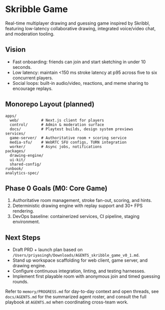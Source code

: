 # Skribble Game

Real-time multiplayer drawing and guessing game inspired by Skribbl, featuring low-latency collaborative drawing, integrated voice/video chat, and moderation tooling.

## Vision
- Fast onboarding: friends can join and start sketching in under 10 seconds.
- Low latency: maintain <150 ms stroke latency at p95 across five to six concurrent players.
- Social loops: built-in audio/video, reactions, and meme sharing to encourage replays.

## Monorepo Layout (planned)
```
apps/
  web/          # Next.js client for players
  control/      # Admin & moderation surface
  docs/         # Playtest builds, design system previews
services/
  game-server/  # Authoritative room + scoring service
  media-sfu/    # WebRTC SFU configs, TURN integration
  worker/       # Async jobs, notifications
packages/
  drawing-engine/
  ui-kit/
  shared-config/
runbook/
analytics-spec/
``` 

## Phase 0 Goals (M0: Core Game)
1. Authoritative room management, stroke fan-out, scoring, and hints.
2. Deterministic drawing engine with replay support and 30+ FPS rendering.
3. DevOps baseline: containerized services, CI pipeline, staging environment.

## Next Steps
- Draft PRD + launch plan based on `/Users/priyasingh/Downloads/AGENTS_skribble_game_v0_1.md`.
- Stand up workspace scaffolding for web client, game server, and drawing engine.
- Configure continuous integration, linting, and testing harnesses.
- Implement first playable room with anonymous join and timed guessing rounds.

Refer to `memory/PROGRESS.md` for day-to-day context and open threads, see `docs/AGENTS.md` for the summarized agent roster, and consult the full playbook at `AGENTS.md` when coordinating cross-team work.
